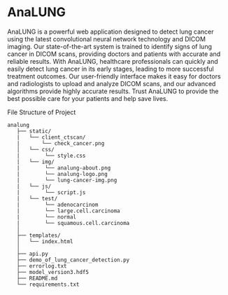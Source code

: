 # AnaLUNG
AnaLUNG is a powerful web application designed to detect lung cancer using the latest convolutional neural network technology and DICOM imaging. Our state-of-the-art system is trained to identify signs of lung cancer in DICOM scans, providing doctors and patients with accurate and reliable results. With AnaLUNG, healthcare professionals can quickly and easily detect lung cancer in its early stages, leading to more successful treatment outcomes. Our user-friendly interface makes it easy for doctors and radiologists to upload and analyze DICOM scans, and our advanced algorithms provide highly accurate results. Trust AnaLUNG to provide the best possible care for your patients and help save lives.

File Structure of Project
```
analung
   ├── static/
   |   └── client_ctscan/
   |       └── check_cancer.png
   │   └── css/
   |        └── style.css
   |   └── img/
   |        └── analung-about.png
   |        └── analung-logo.png
   |        └── lung-cancer-img.png
   |   └── js/
   |        └── script.js
   |   └── test/
   |        └── adenocarcinom
   |        └── large.cell.carcinoma
   |        └── normal
   |        └── squamous.cell.carcinoma
   │       
   ├── templates/
   │   └── index.html
   │   
   ├── api.py
   ├── demo_of_lung_cancer_detection.py
   ├── errorlog.txt
   ├── model_version3.hdf5
   ├── README.md
   └── requirements.txt
```
